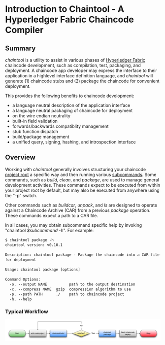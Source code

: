 # Introduction to Chaintool - A Hyperledger Fabric Chaincode Compiler

## Summary

_chaintool_ is a utility to assist in various phases of [Hyperledger Fabric](https://github.com/hyperledger/fabric) chaincode development, such as compilation, test, packaging, and deployment.  A chaincode app developer may express the interface to their application in a highlevel interface definition language, and _chaintool_ will generate (1) chaincode stubs and (2) package the chaincode for convenient deployment.

This provides the following benefits to chaincode development:

- a language neutral description of the application interface
- a language neutral packaging of chaincode for deployment
- on the wire endian neutrality
- built-in field validation
- forwards/backwards compatiblity management
- stub function dispatch
- build/package management
- a unified query, signing, hashing, and introspection interface 

## Overview

Working with _chaintool_ generally involves structuring your chaincode [project root](./application-development.md#project-structure) a specific way and then running various [subcommands](./command-reference.md).  Some commands, such as _build_, _clean_, and _package_, are used to manage general development activities.  These commands expect to be executed from within your project root by default, but may also be executed from anywhere using the "-p" switch.

Other commands such as _buildcar_, _unpack_, and _ls_ are designed to operate against a Chaincode Archive (CAR) from a previous _package_ operation.  These commands expect a path to a CAR file.

In all cases, you may obtain subcommand specific help by invoking "chaintool _$subcommand_ -h".  For example:

```
$ chaintool package -h
chaintool version: v0.10.1

Description: chaintool package - Package the chaincode into a CAR file for deployment

Usage: chaintool package [options]

Command Options:
  -o, --output NAME          path to the output destination
  -c, --compress NAME  gzip  compression algorithm to use
  -p, --path PATH      ./    path to chaincode project
  -h, --help
```

### Typical Workflow

![typical-worflow](images/typical-workflow.png)


